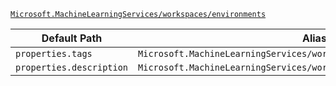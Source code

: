 [`Microsoft.MachineLearningServices/workspaces/environments`](https://docs.microsoft.com/en-us/azure/templates/microsoft.machinelearningservices/workspaces/environments)

| Default Path | Alias |
|---|---|
| `properties.tags` | `Microsoft.MachineLearningServices/workspaces/environments/tags` |
| `properties.description` | `Microsoft.MachineLearningServices/workspaces/environments/description` |

